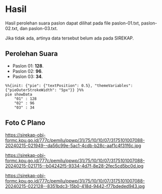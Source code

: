 # Hasil

Hasil perolehan suara paslon dapat dilihat pada file paslon-01.txt, paslon-02.txt, dan paslon-03.txt.

Jika tidak ada, artinya data tersebut belum ada pada SIREKAP.

## Perolehan Suara

 * Paslon 01: **128**.
 * Paslon 02: **96**.
 * Paslon 03: **34**.

```mermaid
%%{init: {"pie": {"textPosition": 0.5}, "themeVariables": {"pieOuterStrokeWidth": "5px"}} }%%
pie showData
    "01" : 128
    "02" : 96
    "03" : 34
```
## Foto C Plano

https://sirekap-obj-formc.kpu.go.id/777c/pemilu/ppwp/31/75/10/10/07/3175101007088-20240215-021949--da56c99e-5ac1-4cdb-b28c-aaf1c4f31f6c.jpg

https://sirekap-obj-formc.kpu.go.id/777c/pemilu/ppwp/31/75/10/10/07/3175101007088-20240215-021715--b04242f5-9334-4d7f-8e28-2fec5cd5bc0d.jpg

https://sirekap-obj-formc.kpu.go.id/777c/pemilu/ppwp/31/75/10/10/07/3175101007088-20240215-022128--8351bdc3-15b0-418d-9442-f77bdeded943.jpg
